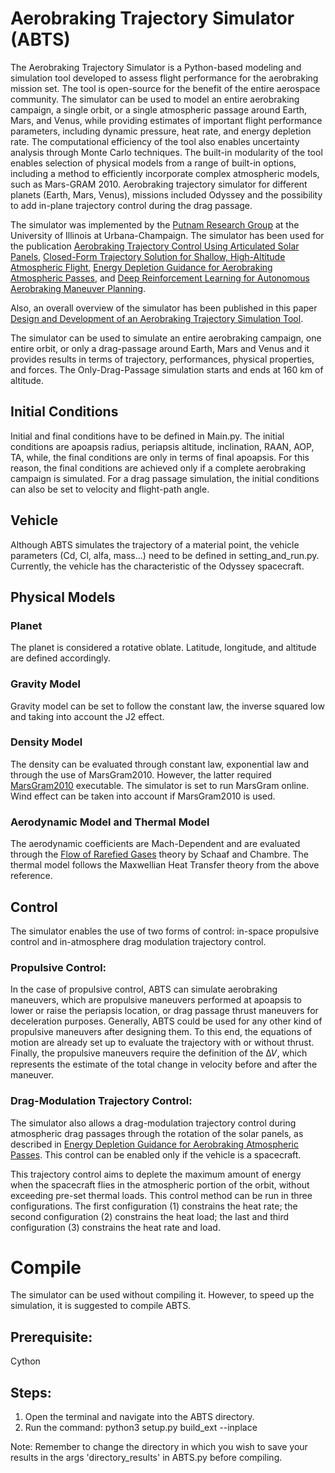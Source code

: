 # Aerobraking Trajectory Simulator (ABTS)
The Aerobraking Trajectory Simulator is a Python-based modeling and simulation tool developed to assess flight performance for the aerobraking mission set. The tool is open-source for the benefit of the entire aerospace community. The simulator can be used to model an entire aerobraking campaign, a single orbit, or a single atmospheric passage around Earth, Mars, and Venus, while providing estimates of important flight performance parameters, including
dynamic pressure, heat rate, and energy depletion rate. The computational efficiency of the tool also enables uncertainty analysis through Monte Carlo techniques. The built-in modularity of the tool enables selection of physical models from a range of built-in options, including a method to efficiently incorporate complex atmospheric models, such as Mars-GRAM 2010.
Aerobraking trajectory simulator for different planets (Earth, Mars, Venus), missions included Odyssey and the possibility to add in-plane trajectory control during the drag passage.

The simulator was implemented by the [Putnam Research Group](https://putnam.aerospace.illinois.edu/) at the University of Illinois at Urbana-Champaign. The simulator has been used for the publication [Aerobraking Trajectory Control Using Articulated Solar Panels](https://www.researchgate.net/publication/339181606_Preprint_AAS_19-682_AEROBRAKING_TRAJECTORY_CONTROL_USING_ARTICULATED_SOLAR_PANELS), [Closed-Form Trajectory Solution for Shallow, High-Altitude Atmospheric Flight](https://www.researchgate.net/profile/Giusy-Falcone/publication/344347043_AAS_20-448_Closed-Form_Trajectory_Solution_For_Shallow_High-Altitude_Atmospheric_Flight/links/5f6ab2eda6fdcc0086346859/AAS-20-448-Closed-Form-Trajectory-Solution-For-Shallow-High-Altitude-Atmospheric-Flight.pdf), [Energy Depletion Guidance for Aerobraking Atmospheric Passes](https://arc.aiaa.org/doi/abs/10.2514/1.G006171), and [Deep Reinforcement Learning for Autonomous Aerobraking Maneuver Planning](https://arc.aiaa.org/doi/abs/10.2514/6.2022-2497). 

Also, an overall overview of the simulator has been published in this paper [Design and Development of an Aerobraking Trajectory Simulation Tool](https://arc.aiaa.org/doi/abs/10.2514/6.2021-1065).

The simulator can be used to simulate an entire aerobraking campaign, one entire orbit, or only a drag-passage around Earth, Mars and Venus and it provides results in terms of trajectory, performances, physical properties, and forces. The Only-Drag-Passage simulation starts and ends at 160 km of altitude.

## Initial Conditions
Initial and final conditions have to be defined in Main.py. The initial conditions are apoapsis radius, periapsis altitude, inclination, RAAN, AOP, TA, while, the final conditions are only in terms of final apoapsis. For this reason, the final conditions are achieved only if a complete aerobraking campaign is simulated. For a drag passage simulation, the initial conditions can also be set to velocity and flight-path angle. 

## Vehicle
Although ABTS simulates the trajectory of a material point, the vehicle parameters (Cd, Cl, alfa, mass...) need to be defined in setting_and_run.py. Currently, the vehicle has the characteristic of the Odyssey spacecraft.

## Physical Models
### Planet
The planet is considered a rotative oblate. Latitude, longitude, and altitude are defined accordingly.
 ### Gravity Model
 Gravity model can be set to follow the constant law, the inverse squared low and taking into account the J2 effect.

 ### Density Model
 The density can be evaluated through constant law, exponential law and through the use of MarsGram2010. However, the latter required [MarsGram2010](https://software.nasa.gov/software/MFS-33158-1) executable. The simulator is set to run MarsGram online. Wind effect can be taken into account if MarsGram2010 is used.

### Aerodynamic Model and Thermal Model
The aerodynamic coefficients are Mach-Dependent and are evaluated through the [Flow of Rarefied Gases](https://books.google.com/books?hl=en&lr=&id=DIIrDgAAQBAJ&oi=fnd&pg=PP1&dq=rarefied+flow+schaaf+and+chambre&ots=PWLd04BJmj&sig=DaKV6gVakAuvKRgQDM3ZE9uFrdQ#v=onepage&q=rarefied%20flow%20schaaf%20and%20chambre&f=false) theory by Schaaf and Chambre. The thermal model follows the Maxwellian Heat Transfer theory from the above reference.

## Control 
The simulator enables the use of two forms of control: in-space propulsive control and in-atmosphere drag modulation trajectory control. 

### Propulsive Control:
In the case of propulsive control, ABTS can simulate aerobraking maneuvers, which are propulsive maneuvers performed at apoapsis to lower or raise the periapsis location, or drag passage thrust maneuvers for deceleration purposes. Generally, ABTS could be used for any other kind of propulsive maneuvers after designing them. To this end, the equations of motion are already set up to evaluate the trajectory with or without thrust. Finally, the propulsive
maneuvers require the definition of the Δ𝑉, which represents the estimate of the total change in velocity before and after the maneuver.

### Drag-Modulation Trajectory Control:
The simulator also allows a drag-modulation trajectory control during atmospheric drag passages through the rotation of the solar panels, as described in [Energy Depletion Guidance for Aerobraking Atmospheric Passes](https://arc.aiaa.org/doi/abs/10.2514/1.G006171). This control can be enabled only if the vehicle is a spacecraft.

This trajectory control aims to deplete the maximum amount of energy when the spacecraft flies in the atmospheric portion of the orbit, without exceeding pre-set thermal loads. This control method can be run in three configurations. The first configuration (1) constrains the heat rate; the second configuration (2) constrains the heat load; the last and third configuration (3) constrains the heat rate and load.

# Compile
The simulator can be used without compiling it. However, to speed up the simulation, it is suggested to compile ABTS.
## Prerequisite:
Cython
## Steps:
1) Open the terminal and navigate into the ABTS directory. 
2) Run the command: python3 setup.py build_ext --inplace

Note: Remember to change the directory in which you wish to save your results in the args 'directory_results' in ABTS.py before compiling.
